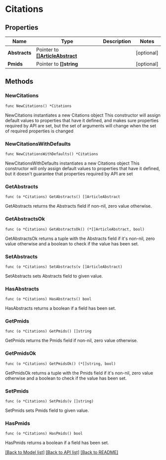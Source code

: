 # Citations

## Properties

Name | Type | Description | Notes
------------ | ------------- | ------------- | -------------
**Abstracts** | Pointer to [**[]ArticleAbstract**](ArticleAbstract.md) |  | [optional] 
**Pmids** | Pointer to **[]string** |  | [optional] 

## Methods

### NewCitations

`func NewCitations() *Citations`

NewCitations instantiates a new Citations object
This constructor will assign default values to properties that have it defined,
and makes sure properties required by API are set, but the set of arguments
will change when the set of required properties is changed

### NewCitationsWithDefaults

`func NewCitationsWithDefaults() *Citations`

NewCitationsWithDefaults instantiates a new Citations object
This constructor will only assign default values to properties that have it defined,
but it doesn't guarantee that properties required by API are set

### GetAbstracts

`func (o *Citations) GetAbstracts() []ArticleAbstract`

GetAbstracts returns the Abstracts field if non-nil, zero value otherwise.

### GetAbstractsOk

`func (o *Citations) GetAbstractsOk() (*[]ArticleAbstract, bool)`

GetAbstractsOk returns a tuple with the Abstracts field if it's non-nil, zero value otherwise
and a boolean to check if the value has been set.

### SetAbstracts

`func (o *Citations) SetAbstracts(v []ArticleAbstract)`

SetAbstracts sets Abstracts field to given value.

### HasAbstracts

`func (o *Citations) HasAbstracts() bool`

HasAbstracts returns a boolean if a field has been set.

### GetPmids

`func (o *Citations) GetPmids() []string`

GetPmids returns the Pmids field if non-nil, zero value otherwise.

### GetPmidsOk

`func (o *Citations) GetPmidsOk() (*[]string, bool)`

GetPmidsOk returns a tuple with the Pmids field if it's non-nil, zero value otherwise
and a boolean to check if the value has been set.

### SetPmids

`func (o *Citations) SetPmids(v []string)`

SetPmids sets Pmids field to given value.

### HasPmids

`func (o *Citations) HasPmids() bool`

HasPmids returns a boolean if a field has been set.


[[Back to Model list]](../README.md#documentation-for-models) [[Back to API list]](../README.md#documentation-for-api-endpoints) [[Back to README]](../README.md)


